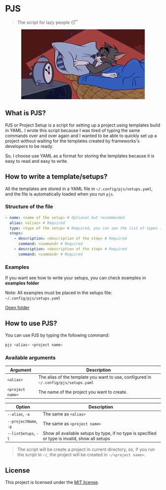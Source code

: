 # PJS

> The script for lazy people 😴

<p align='center'>
  <img src="./.github/banner.gif" width="400" alt="Tom the cat going to sleep">
</p>

## What is PJS?

PJS or Project Setup is a script for setting up a project using templates build in YAML. I wrote this script because I was tired of typing the same commands over and over again and I wanted to be able to quickly set up a project without waiting for the templates created by frameworks's developers to be ready.

So, I choose use YAML as a format for storing the templates because it is easy to read and easy to write.

## How to write a template/setups?

All the templates are stored in a YAML file in `~/.config/pjs/setups.yaml`, and the file is automatically loaded when you run `pjs`.

### Structure of the file

```yaml
- name: <name of the setup> # Optional but recommended
  alias: <alias> # Required
  type: <type of the setup> # Required, you can see the list of types in types.json
  steps:
    - description: <description of the step> # Required
      command: <command> # Required
    - description: <description of the step> # Required
      command: <command> # Required
```

### Examples
If you want see how to write your setups, you can check examples in **examples folder**

Note: All examples must be placed in the setups file: `~/.config/pjs/setups.yaml`

[Open folder](./examples/)

## How to use PJS?

You can use PJS by typing the following command:

```bash
pjs <alias> <project name>
```

### Available arguments

| Argument         | Description                                                                          |
| ---------------- | ------------------------------------------------------------------------------------ |
| `<alias>`        | The alias of the template you want to use, configured in `~/.config/pjs/setups.yaml` |
| `<project name>` | The name of the project you want to create.                                          |

| Option                | Description                                                                                    |
| --------------------- | ---------------------------------------------------------------------------------------------- |
| `--alias`, `-a`       | The same as `<alias>`                                                                          |
| `--projectName`, `-p` | The same as `<project name>`                                                                   |
| `--listSetups`, `-l`  | Show all available setups by type, if no type is specified or type is invalid, show all setups |

> The script will be create a project in current directory, so, if you run the script in `~/`, the project will be created in `~/<project name>`.

## License

This project is licensed under the [MIT license](./LICENSE).
